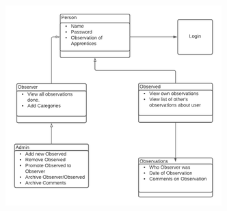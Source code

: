 ![Domain Model](https://github.com/Eli017/rating-project/blob/master/MeetingMinutes/Discovery/DomainModel.png)
